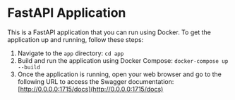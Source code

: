 # FastAPI Application

This is a FastAPI application that you can run using Docker. To get the application up and running, follow these steps: 

1. Navigate to the `app` directory: `cd app`
2. Build and run the application using Docker Compose: `docker-compose up --build`
3. Once the application is running, open your web browser and go to the following URL to access the Swagger documentation: [http://0.0.0.0:1715/docs](http://0.0.0.0:1715/docs)


